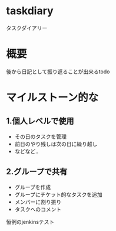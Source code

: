taskdiary
=========

タスクダイアリー

# 概要
後から日記として振り返ることが出来るtodo

# マイルストーン的な
## 1.個人レベルで使用

+ その日のタスクを管理
+ 前日のやり残しは次の日に繰り越し
+ などなど..

## 2.グループで共有

+ グループを作成
+ グループにチケット的なタスクを追加
+ メンバーに割り振り
+ タスクへのコメント

恒例のjenkinsテスト
